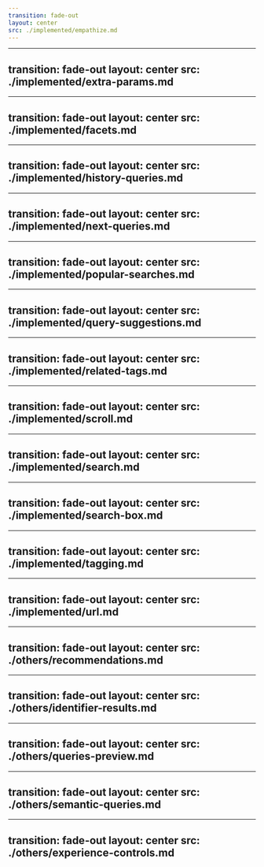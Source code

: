 ```yaml
---
transition: fade-out
layout: center
src: ./implemented/empathize.md
---
```


---
transition: fade-out
layout: center
src: ./implemented/extra-params.md
---

---
transition: fade-out
layout: center
src: ./implemented/facets.md
---

---
transition: fade-out
layout: center
src: ./implemented/history-queries.md
---

---
transition: fade-out
layout: center
src: ./implemented/next-queries.md
---

---
transition: fade-out
layout: center
src: ./implemented/popular-searches.md
---

---
transition: fade-out
layout: center
src: ./implemented/query-suggestions.md
---

---
transition: fade-out
layout: center
src: ./implemented/related-tags.md
---

---
transition: fade-out
layout: center
src: ./implemented/scroll.md
---

---
transition: fade-out
layout: center
src: ./implemented/search.md
---

---
transition: fade-out
layout: center
src: ./implemented/search-box.md
---

---
transition: fade-out
layout: center
src: ./implemented/tagging.md
---

---
transition: fade-out
layout: center
src: ./implemented/url.md
---

---
transition: fade-out
layout: center
src: ./others/recommendations.md
---

---
transition: fade-out
layout: center
src: ./others/identifier-results.md
---

---
transition: fade-out
layout: center
src: ./others/queries-preview.md
---

---
transition: fade-out
layout: center
src: ./others/semantic-queries.md
---

---
transition: fade-out
layout: center
src: ./others/experience-controls.md
---
